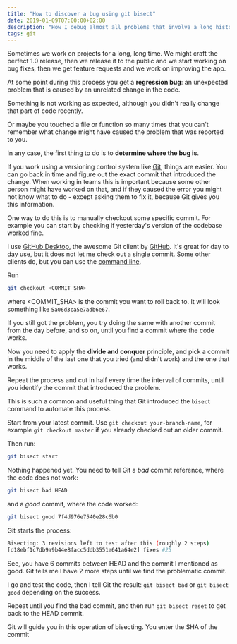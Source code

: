 ```yaml
---
title: "How to discover a bug using git bisect"
date: 2019-01-09T07:00:00+02:00
description: "How I debug almost all problems that involve a long history of changes, tracked using Git, and discover when you introduced a bug in your code"
tags: git
---
```


Sometimes we work on projects for a long, long time. We might craft the perfect 1.0 release, then we release it to the public and we start working on bug fixes, then we get feature requests and we work on improving the app.

At some point during this process you get a **regression bug**: an unexpected problem that is caused by an unrelated change in the code.

Something is not working as expected, although you didn't really change that part of code recently.

Or maybe you touched a file or function so many times that you can't remember what change might have caused the problem that was reported to you.

In any case, the first thing to do is to **determine where the bug is**.

If you work using a versioning control system like [Git](/git/), things are easier. You can go back in time and figure out the exact commit that introduced the change. When working in teams this is important because some other person might have worked on that, and if they caused the error you might not know what to do - except asking them to fix it, because Git gives you this information.

One way to do this is to manually checkout some specific commit. For example you can start by checking if yesterday's version of the codebase worked fine.

I use [GitHub Desktop](https://desktop.github.com), the awesome Git client by [GitHub](/github/). It's great for day to day use, but it does not let me check out a single commit. Some other clients do, but you can use the [command line](/macos-terminal/).

Run

```bash
git checkout <COMMIT_SHA>
```

where <COMMIT_SHA> is the commit you want to roll back to. It will look something like `5a06d3ca5e7adb6e67`.

If you still got the problem, you try doing the same with another commit from the day before, and so on, until you find a commit where the code works.

Now you need to apply the **divide and conquer** principle, and pick a commit in the middle of the last one that you tried (and didn't work) and the one that works.

Repeat the process and cut in half every time the interval of commits, until you identify the commit that introduced the problem.

This is such a common and useful thing that Git introduced the `bisect` command to automate this process.

Start from your latest commit. Use `git checkout your-branch-name`, for example `git checkout master` if you already checked out an older commit.

Then run:

```bash
git bisect start
```

Nothing happened yet. You need to tell Git a *bad* commit reference, where the code does not work:

```bash
git bisect bad HEAD
```

and a *good* commit, where the code worked:

```bash
git bisect good 7f4d976e7540e28c6b0
```

Git starts the process:

```bash
Bisecting: 3 revisions left to test after this (roughly 2 steps)
[d18ebf1c7db9a9b44e8facc5ddb3551e641a64e2] fixes #25
```

See, you have 6 commits between HEAD and the commit I mentioned as good. Git tells me I have 2 more steps until we find the problematic commit.

I go and test the code, then I tell Git the result: `git bisect bad` or `git bisect good` depending on the success.

Repeat until you find the bad commit, and then run `git bisect reset` to get back to the HEAD commit.

Git will guide you in this operation of bisecting. You enter the SHA of the commit